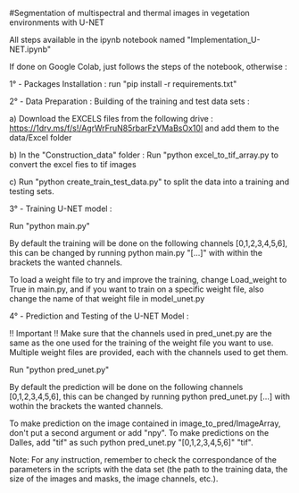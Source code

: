 #Segmentation of multispectral and thermal images in vegetation environments with U-NET 

All steps available in the ipynb notebook named "Implementation_U-NET.ipynb"

If done on Google Colab, just follows the steps of the notebook, otherwise :

1° - Packages Installation :
run "pip install -r requirements.txt"

2° - Data Preparation : Building of the training and test data sets : 

  a) Download the EXCELS files from the following drive : https://1drv.ms/f/s!/AgrWrFruN85rbarFzVMaBsOx10I and add them to the data/Excel folder

  b) In the "Construction_data" folder : Run "python excel_to_tif_array.py to convert the excel fies to tif images

  c) Run "python create_train_test_data.py" to split the data into a training and testing sets.

3° - Training U-NET model :

Run "python main.py"

By default the training will be done on the following channels [0,1,2,3,4,5,6], this can be changed by running python main.py "[...]" with within the brackets the wanted channels.

To load a weight file to try and improve the training, change Load_weight to True in main.py, and if you want to train on a specific weight file, also change the name of that weight file in model_unet.py

4° - Prediction and Testing of the U-NET Model :

!! Important !! Make sure that the channels used in pred_unet.py are the same as the one used for the training of the weight file you want to use.
Multiple weight files are provided, each with the channels used to get them.

Run "python pred_unet.py"

By default the prediction will be done on the following channels [0,1,2,3,4,5,6], this can be changed by running python pred_unet.py [...] with wothin the brackets the wanted channels. 

To make prediction on the image contained in image_to_pred/ImageArray, don't put a second argument or add "npy".
To make predictions on the Dalles, add "tif" as such python pred_unet.py "[0,1,2,3,4,5,6]" "tif".


Note: For any instruction, remember to check the correspondance of the parameters in the scripts 
with the data set (the path to the training data, the size of the images and masks, the image channels, etc.).
